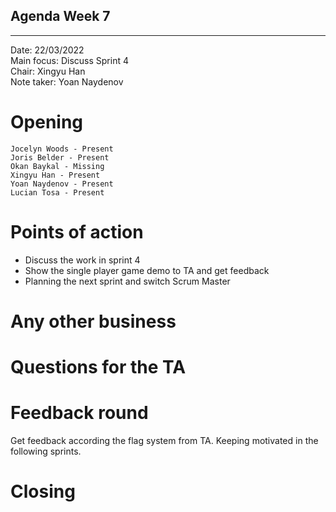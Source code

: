 ## Agenda Week 7

---

Date:           22/03/2022\
Main focus:     Discuss Sprint 4\
Chair:          Xingyu Han\
Note taker:     Yoan Naydenov

# Opening
    Jocelyn Woods - Present
    Joris Belder - Present 
    Okan Baykal - Missing
    Xingyu Han - Present
    Yoan Naydenov - Present
    Lucian Tosa - Present

# Points of action
- Discuss the work in sprint 4
- Show the single player game demo to TA and get feedback
- Planning the next sprint and switch Scrum Master

# Any other business

# Questions for the TA

# Feedback round
Get feedback according the flag system from TA.
Keeping motivated in the following sprints.
# Closing

